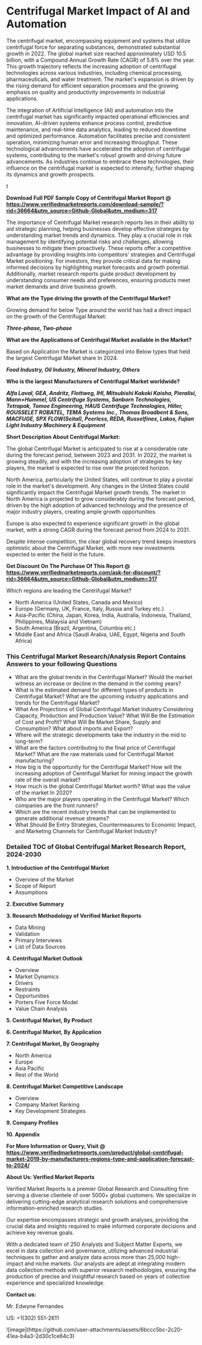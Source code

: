 <h1>Centrifugal Market Impact of AI and Automation</h1><p>The centrifugal market, encompassing equipment and systems that utilize centrifugal force for separating substances, demonstrated substantial growth in 2022. The global market size reached approximately USD 10.5 billion, with a Compound Annual Growth Rate (CAGR) of 5.8% over the year. This growth trajectory reflects the increasing adoption of centrifugal technologies across various industries, including chemical processing, pharmaceuticals, and water treatment. The market's expansion is driven by the rising demand for efficient separation processes and the growing emphasis on quality and productivity improvements in industrial applications.</p><p>The integration of Artificial Intelligence (AI) and automation into the centrifugal market has significantly impacted operational efficiencies and innovation. AI-driven systems enhance process control, predictive maintenance, and real-time data analytics, leading to reduced downtime and optimized performance. Automation facilitates precise and consistent operation, minimizing human error and increasing throughput. These technological advancements have accelerated the adoption of centrifugal systems, contributing to the market's robust growth and driving future advancements. As industries continue to embrace these technologies, their influence on the centrifugal market is expected to intensify, further shaping its dynamics and growth prospects.</p>t</p><p id="" class=""><strong>Download Full PDF Sample Copy of Centrifugal Market Report @ <a href="https://www.verifiedmarketreports.com/download-sample/?rid=36664&utm_source=Github-Global&utm_medium=317" target="_blank">https://www.verifiedmarketreports.com/download-sample/?rid=36664&utm_source=Github-Global&utm_medium=317</a></strong></p><p>The importance of&nbsp;Centrifugal Market research reports lies in their ability to aid strategic planning, helping businesses develop effective strategies by understanding market trends and dynamics. They play a crucial role in risk management by identifying potential risks and challenges, allowing businesses to mitigate them proactively. These reports offer a competitive advantage by providing insights into competitors' strategies and Centrifugal Market positioning. For investors, they provide critical data for making informed decisions by highlighting market forecasts and growth potential. Additionally, market research reports guide product development by understanding consumer needs and preferences, ensuring products meet market demands and drive business growth.</p><p><strong>What are the&nbsp;Type driving the growth of the Centrifugal Market?</strong></p><p id="" class="">Growing demand for below Type around the world has had a direct impact on the growth of the Centrifugal Market:</p><em><strong>Three-phase, Two-phase</strong></em></p><strong>What are the&nbsp;Applications&nbsp;of Centrifugal Market available in the Market?</strong></p><p id="" class="">Based on Application the Market is categorized into Below types that held the largest Centrifugal Market share In 2024.</p><em><strong>Food Industry, Oil Industry, Mineral Industry, Others</strong></em></p><strong>Who is the largest Manufacturers of Centrifugal Market worldwide?</strong></p><p><em><strong>Alfa Laval, GEA, Andritz, Flottweg, IHI, Mitsubishi Kakoki Kaisha, Pieralisi, Mann+Hummel, US Centrifuge Systems, Sanborn Technologies, Tetrapak, Tomoe Engineering, HAUS Centrifuge Technologies, Hiller, ROUSSELET ROBATEL, TEMA Systems Inc., Thomas Broadbent & Sons, MACFUGE, SPX FLOW(Seital), Peerless, REDA, Russelfinex, Lakos, Fujian Light Industry Machinery & Equipment</strong></em></p><p id="" class=""><strong>Short Description About Centrifugal Market:</strong></p><p>The global Centrifugal Market is anticipated to rise at a considerable rate during the forecast period, between 2023 and 2031. In 2022, the market is growing steadily, and with the increasing adoption of strategies by key players, the market is expected to rise over the projected horizon.</p><p>North America, particularly the United States, will continue to play a pivotal role in the market's development. Any changes in the United States could significantly impact the Centrifugal Market growth trends. The market in North America is projected to grow considerably during the forecast period, driven by the high adoption of advanced technology and the presence of major industry players, creating ample growth opportunities.</p><p>Europe is also expected to experience significant growth in the global market, with a strong CAGR during the forecast period from 2024 to 2031.</p><p>Despite intense competition, the clear global recovery trend keeps investors optimistic about the Centrifugal Market, with more new investments expected to enter the field in the future.</p><p id="" class=""><strong>Get Discount On The Purchase Of This Report @ <a href="https://www.verifiedmarketreports.com/ask-for-discount/?rid=36664&utm_source=Github-Global&utm_medium=317" target="_blank">https://www.verifiedmarketreports.com/ask-for-discount/?rid=36664&utm_source=Github-Global&utm_medium=317</a></strong></p>Which regions are leading the Centrifugal Market?</p><ul><li>North America (United States, Canada and Mexico)</li><li>Europe (Germany, UK, France, Italy, Russia and Turkey etc.)</li><li>Asia-Pacific (China, Japan, Korea, India, Australia, Indonesia, Thailand, Philippines, Malaysia and Vietnam)</li><li>South America (Brazil, Argentina, Columbia etc.)</li><li>Middle East and Africa (Saudi Arabia, UAE, Egypt, Nigeria and South Africa)</li></ul><h3 id="" class="">This Centrifugal Market Research/Analysis Report Contains Answers to your following Questions</h3><ul><li>What are the global trends in the Centrifugal Market? Would the market witness an increase or decline in the demand in the coming years?</li><li>What is the estimated demand for different types of products in Centrifugal Market? What are the upcoming industry applications and trends for the Centrifugal Market?</li><li>What Are Projections of Global Centrifugal Market Industry Considering Capacity, Production and Production Value? What Will Be the Estimation of Cost and Profit? What Will Be Market Share, Supply and Consumption? What about imports and Export?</li><li>Where will the strategic developments take the industry in the mid to long-term?</li><li>What are the factors contributing to the final price of Centrifugal Market? What are the raw materials used for Centrifugal Market manufacturing?</li><li>How big is the opportunity for the Centrifugal Market? How will the increasing adoption of Centrifugal Market for mining impact the growth rate of the overall market?</li><li>How much is the global Centrifugal Market worth? What was the value of the market In 2020?</li><li>Who are the major players operating in the Centrifugal Market? Which companies are the front runners?</li><li>Which are the recent industry trends that can be implemented to generate additional revenue streams?</li><li>What Should Be Entry Strategies, Countermeasures to Economic Impact, and Marketing Channels for Centrifugal Market Industry?</li></ul><h3 id="" class="">Detailed TOC of Global Centrifugal Market Research Report, 2024-2030</h3><p id="" class=""><strong>1. Introduction of the Centrifugal Market</strong></p><ul><li>Overview of the Market</li><li>Scope of Report</li><li>Assumptions</li></ul><p id="" class=""><strong>2. Executive Summary</strong></p><p id="" class=""><strong>3. Research Methodology of Verified Market Reports</strong></p><ul><li>Data Mining</li><li>Validation</li><li>Primary Interviews</li><li>List of Data Sources</li></ul><p id="" class=""><strong>4. Centrifugal Market Outlook</strong></p><ul><li>Overview</li><li>Market Dynamics</li><li>Drivers</li><li>Restraints</li><li>Opportunities</li><li>Porters Five Force Model</li><li>Value Chain Analysis</li></ul><p id="" class=""><strong>5. Centrifugal Market, By Product</strong></p><p id="" class=""><strong>6. Centrifugal Market, By Application</strong></p><p id="" class=""><strong>7. Centrifugal Market, By Geography</strong></p><ul><li>North America</li><li>Europe</li><li>Asia Pacific</li><li>Rest of the World</li></ul><p id="" class=""><strong>8. Centrifugal Market Competitive Landscape</strong></p><ul><li>Overview</li><li>Company Market Ranking</li><li>Key Development Strategies</li></ul><p id="" class=""><strong>9. Company Profiles</strong></p><p id="" class=""><strong>10. Appendix</strong></p><p id="" class=""><strong>For More Information or Query, Visit @ <a href="https://www.verifiedmarketreports.com/product/global-centrifugal-market-2019-by-manufacturers-regions-type-and-application-forecast-to-2024/" target="_blank">https://www.verifiedmarketreports.com/product/global-centrifugal-market-2019-by-manufacturers-regions-type-and-application-forecast-to-2024/</a></strong></p><p id="" class=""><strong>About Us: Verified Market Reports</strong></p><p id="" class="">Verified Market Reports is a premier Global Research and Consulting firm serving a diverse clientele of over 5000+ global customers. We specialize in delivering cutting-edge analytical research solutions and comprehensive information-enriched research studies.</p><p id="" class="">Our expertise encompasses strategic and growth analyses, providing the crucial data and insights required to make informed corporate decisions and achieve key revenue goals.</p><p id="" class="">With a dedicated team of 250 Analysts and Subject Matter Experts, we excel in data collection and governance, utilizing advanced industrial techniques to gather and analyze data across more than 25,000 high-impact and niche markets. Our analysts are adept at integrating modern data collection methods with superior research methodologies, ensuring the production of precise and insightful research based on years of collective experience and specialized knowledge.</p><p id="" class=""><strong>Contact us:</strong></p><p id="" class="">Mr. Edwyne Fernandes</p><p id="" class="">US: +1(302) 551-2611</p>
![image](https://github.com/user-attachments/assets/6bccc5bc-2c20-41ea-b4a3-2d30c1ce64c3)
